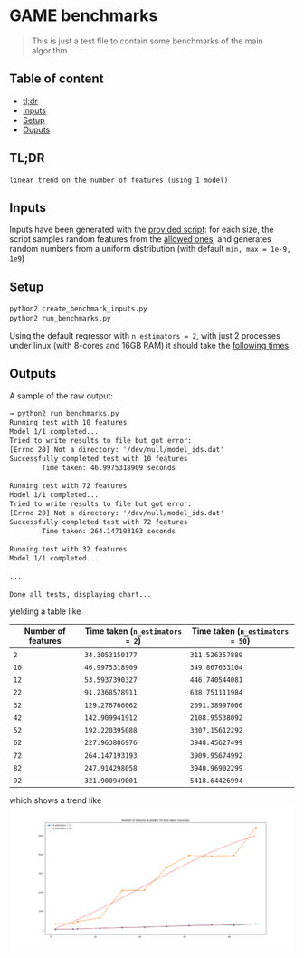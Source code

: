 # GAME benchmarks

> This is just a test file to contain some benchmarks of the main algorithm

## Table of content

- [tl;dr](#tldr)
- [Inputs](#inputs)
- [Setup](#setup)
- [Ouputs](#outputs)

## TL;DR
```
linear trend on the number of features (using 1 model)
```

## Inputs
Inputs have been generated with the [provided script](create_benchmark_inputs.py): for each size, the script samples random features from the [allowed ones](/library/library_labels.dat), and generates random numbers from a uniform distribution (with default `min, max = 1e-9, 1e9`)

## Setup
```bash
python2 create_benchmark_inputs.py
python2 run_benchmarks.py
```
Using the default regressor with `n_estimators = 2`, with just 2 processes under linux (with 8-cores and 16GB RAM) it should take the [following times](#outputs).

## Outputs
A sample of the raw output:
```
→ python2 run_benchmarks.py    
Running test with 10 features
Model 1/1 completed...
Tried to write results to file but got error:
[Errno 20] Not a directory: '/dev/null/model_ids.dat'
Successfully completed test with 10 features
        Time taken: 46.9975318909 seconds

Running test with 72 features
Model 1/1 completed...
Tried to write results to file but got error:
[Errno 20] Not a directory: '/dev/null/model_ids.dat'
Successfully completed test with 72 features
        Time taken: 264.147193193 seconds

Running test with 32 features
Model 1/1 completed...

...

Done all tests, displaying chart...
```

yielding a table like

| Number of features | Time taken (`n_estimators = 2`) | Time taken (`n_estimators = 50`) |
| --- | --- | --- |
| `2` | `34.3053150177` | `311.526357889`
| `10` | `46.9975318909` | `349.867633104`
| `12` | `53.5937390327` | `446.740544081`
| `22` | `91.2368578911` | `638.751111984`
| `32` | `129.276766062` | `2091.38997006`
| `42` | `142.909941912` | `2108.95538092`
| `52` | `192.220395088` | `3307.15612292`
| `62` | `227.963886976` | `3948.45627499`
| `72` | `264.147193193` | `3909.95674992`
| `82` | `247.914298058` | `3940.96902299`
| `92` | `321.900949001` | `5418.64426994`

which shows a trend like
![trend plot with 2 and 50 estimators](benchmarks/plot.png)
